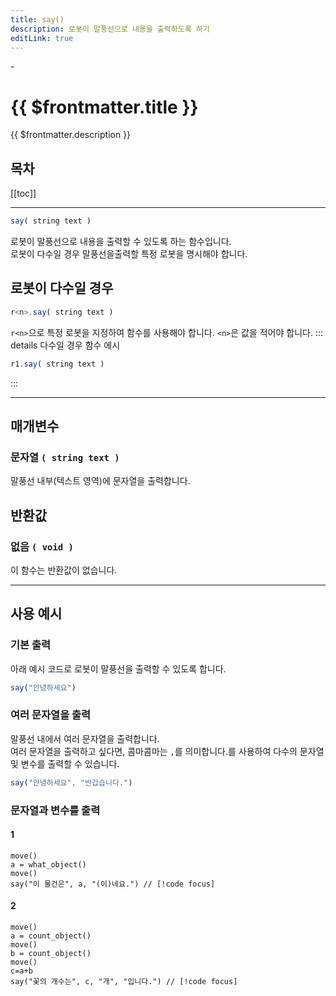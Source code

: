 ```yaml
---
title: say()
description: 로봇이 말풍선으로 내용을 출력하도록 하기
editLink: true
---
```

<Badge type="info" text="함수" /><Badge type="tip" text="기본" /> - <Badge type="info" text="출력" />

# {{ $frontmatter.title }}
{{ $frontmatter.description }}
## 목차
[[toc]]
***
```javascript
say( string text )
```
로봇이 말풍선으로 내용을 출력할 수 있도록 하는 함수입니다.\
로봇이 다수일 경우 말풍선을출력할 특정 로봇을 명시해야 합니다.
## 로봇이 다수일 경우
```javascript
r<n>.say( string text )
```
```r<n>```으로 특정 로봇을 지정하여 함수를 사용해야 합니다.
```<n>```은 값을 적어야 합니다.
::: details 다수일 경우 함수 에시
```javascript
r1.say( string text )
```
:::

***
## 매개변수
### **문자열 ```( string text )```**
말풍선 내부(텍스트 영역)에 문자열을 출력합니다.
## 반환값
### **없음 ```( void )```**
이 함수는 반환값이 없습니다.
***

## 사용 예시
### 기본 출력
아래 예시 코드로 로봇이 말풍선을 출력할 수 있도록 합니다.
```javascript
say("안녕하세요")
```
### 여러 문자열을 출력
말풍선 내에서 여러 문자열을 출력합니다.\
여러 문자열을 출력하고 싶다면, <span class="tooltip">콤마<span class="tooltip-text">콤마는 `,`를 의미합니다.</span></span>를 사용하여 다수의 문자열 및 변수를 출력할 수 있습니다.
```javascript
say("안녕하세요", "반갑습니다.")
```
### 문자열과 변수를 출력
#### 1
```javascript{4}
move()
a = what_object()
move()
say("이 물건은", a, "(이)네요.") // [!code focus]
```
#### 2
```javascript{7}
move()
a = count_object()
move()
b = count_object()
move()
c=a+b
say("꽃의 개수는", c, "개", "입니다.") // [!code focus]
```